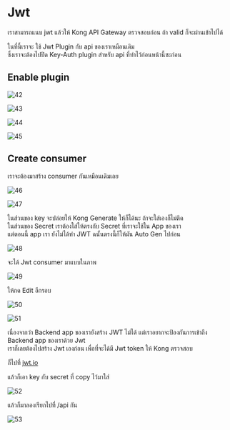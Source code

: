 # Jwt

เราสามารถแนบ jwt แล้วให้ Kong API Gateway ตรวจสอบก่อน
ถ้า valid ก็จะผ่านเข้าไปได้

ในที่นี้เราจะ ใช้ Jwt Plugin กับ api ของเราเหมือนเดิม
<br>
ซึ่งเราจะต้องไปปิด Key-Auth plugin สำหรับ api ที่ทำไว้ก่อนหน้านี้ซะก่อน

## Enable plugin

![42](/42.png)

![43](/43.png)

![44](/44.png)

![45](/45.png)

## Create consumer

เราจะต้องมาสร้าง consumer กันเหมือนเดิมเลย

![46](/46.png)

![47](/47.png)

ในส่วนของ key จะปล่อยให้ Kong Generate ให้ก็ได้นะ
ถ้าจะใส่เองก็ไม่ติด
<br/>
ในส่วนของ Secret เราต้องใส่ให้ตรงกับ Secret ที่เราจะใช้ใน App ของเรา
<br/>
แต่ตอนนี้ app เรา ยังไม่ได้ทำ JWT ฉนั้นตรงนี้ก็ให้มัน Auto Gen ไปก่อน

![48](/48.png)

จะได้ Jwt consumer มาแบบในภาพ

![49](/49.png)

ให้กด Edit อีกรอบ

![50](/50.png)

![51](/51.png)

เนื่องจากว่า Backend app ของเรายังสร้าง JWT ไม่ได้ แต่เราอยากจะป้องกันการเข้าถึง Backend app ของเราด้วย Jwt
<br>
เราก็เลยต้องไปสร้าง Jwt เองก่อน เพื่อที่จะได้มี Jwt token ให้ Kong ตรวจสอบ

ก็ไปที่ [jwt.io](https://jwt.io/)

แล้วก็เอา key กับ secret ที่ copy ไว้มาใส่

![52](/52.png)

แล้วก็มาลองเรียกไปที่ /api กัน

![53](/53.png)
